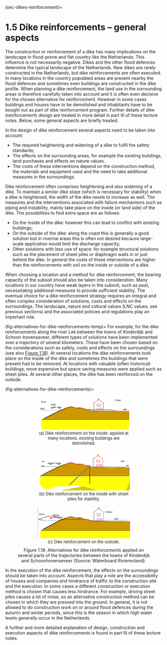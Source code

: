 (sec-dikes-reinforcement)=
# 1.5 Dike reinforcements – general aspects

The construction or reinforcement of a dike has many implications on the landscape in flood-prone and flat country like the Netherlands. This influence is not necessarily negative. Dikes and the other flood defences determine the typical landscape of the Netherlands. New dikes are rarely constructed in the Netherlands, but dike reinforcements are often executed. 
In many locations in the country populated areas are present nearby the flood defences and sometimes even buildings are constructed in the dike profile. When planning a dike reinforcement, the land use in the surrounding areas is therefore carefully taken into account and it is often even decisive for the chosen alternative for reinforcement. However in some cases buildings and houses have to be demolished and inhabitants have to be bought out as part of dike reinforcement program. Further details of dike (reinforcement) design are treated in more detail in part III of these lecture notes. Below, some general aspects are briefly treated.

In the design of dike reinforcement several aspects need to be taken into account:
- The required heightening and widening of a dike to fulfil the safety standards;
- The effects on the surrounding areas, for example the existing buildings, land purchases and effects on nature values.
- The costs of these interventions depend on the construction method, the materials and equipment used and the need to take additional measures in the surroundings.

Dike reinforcement often comprises heightening and also widening of a dike. To maintain a similar dike slope (which is necessary for stability) when a dike is heightened, the width of the dike needs to increase as well. The measures and the interventions associated with failure mechanisms such as piping and instability, mainly take place on the inside (or land side) of the dike. The possibilities to find extra space are as follows:
- On the inside of the dike: however this can lead to conflict with existing buildings;
- On the outside of the dike: along the coast this is generally a good solution but in riverine areas this is often not desired because large-scale application would limit the discharge capacity;
- Other solutions with less use of space: for example structural solutions such as the placement of sheet piles or diaphragm walls in or just behind the dike. In general the costs of these interventions are higher than the reinforcements with soil on the inside or outside of a dike.

When choosing a location and a method for dike reinforcement, the bearing capacity of the subsoil should also be taken into consideration. Many locations in our country have weak layers in the subsoil, such as peat, necessitating additional measures to provide sufficient stability.
The eventual choice for a dike reinforcement strategy requires an integral and often complex consideration of solutions, costs and effects on the surroundings. The landscape, nature and cultural values (LNC values, see previous sections) and the associated policies and regulations play an important role. 

(fig-alternatives-for-dike-reinforcements-temp)=
For example, for the dike reinforcements along the river Lek between the towns of Kinderdijk and Schoon-hovenseveer, different types of solutions have been implemented over a trajectory of several kilometers. These have been chosen based on the considerations such as safety, costs and effects on the surroundings (see also  [Figure 1.18](#fig-alternatives-for-dike-reinforcements)). 
At several locations the dike reinforcements took place on the inside of the dike and sometimes the buildings that were present had to be removed. At locations with valuable (often historical) buildings, more expensive but space saving measures were applied such as sheet piles. At several other places, the dike has been reinforced on the outside.

(fig-alternatives-for-dike-reinforcements)=
<figure>
    <div style="display: flex; flex-direction: column; gap: 20px; align-items: center;">
		<div style="text-align: center; width: 70%;">
            <img src="./chapter1_figures/alternatives_for_dike_reinforcements1.jpeg" 
                 alt="Dike reinforcement on the inside: applied at many locations, existing buildings are demolished" 
                 style="width: 100%; height: auto;">
            <figcaption style="font-size: small;">
                (a) Dike reinforcement on the inside: applied at many locations, existing buildings are demolished.
            </figcaption>
        </div>
		<div style="text-align: center; width: 70%;">
            <img src="./chapter1_figures/alternatives_for_dike_reinforcements2.jpg" 
                 alt="Dike reinforcement on the inside with sheet piles for stability" 
                 style="width: 100%; height: auto;">
            <figcaption style="font-size: small;">
                (b) Dike reinforcement on the inside with sheet piles for stability.
            </figcaption>
        </div>
        <div style="text-align: center; width: 70%;">
            <img src="./chapter1_figures/alternatives_for_dike_reinforcements3.jpeg" 
                 alt="Dike reinforcement on the outside" 
                 style="width: 100%; height: auto;">
            <figcaption style="font-size: small;">
                (c) Dike reinforcement on the outside.
            </figcaption>
        </div>
    </div>
    <figcaption style="text-align: center; margin-top: 10px;">
        Figure 1.18: Alternatives for dike reinforcements applied on several parts of the trajectories between the towns of Kinderdijk 
        and Schoonhovenseveer (Source: Waterboard Rivierenland).
    </figcaption>
</figure>


In the execution of the dike reinforcement, the effects on the surroundings should be taken into account. Aspects that play a role are the accessibility of houses and companies and hindrance of traffic to the construction site and the execution. In some cases a different construction or execution method is chosen that causes less hindrance. For example, driving sheet piles causes a lot of noise, so an alternative construction method can be chosen in which they are pressed into the ground. In general, it is not allowed to do construction work on or around flood defences during the autumn and winter periods, since this is the season in which high water levels generally occur in the Netherlands.

A further and more detailed explanation of design, construction and execution aspects of dike reinforcements is found in part III of these lecture notes. 

[^1]:  In many places around the world dams are applied in river systems for the purposes of water management, navigation, energy generation or agriculture. These dams retain water but they have other primary functions.

[^2]:  Wikipedia indicates: The word levee, from the French word levée (from the feminine past participle of the French verb lever, "to raise").
